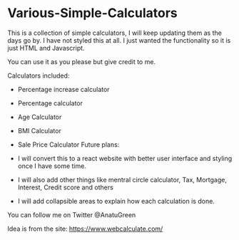 # Various-Simple-Calculators

This is a collection of simple calculators, I will keep updating them as the days go by.
I have not styled this at all. I just wanted the functionality so it is just HTML and Javascript.

You can use it as you please but give credit to me.

Calculators included:
- Percentage increase calculator
- Percentage calculator
- Age Calculator
- BMI Calculator
- Sale Price Calculator
Future plans:

- I will convert this to a react website with better user interface and styling once I have some time.
- I will also add other things like mentral circle calculator, Tax, Mortgage, Interest, Credit score and others
- I will add collapsible areas to explain how each calculation is done.

You can follow me on Twitter @AnatuGreen

Idea is from the site: https://www.webcalculate.com/
